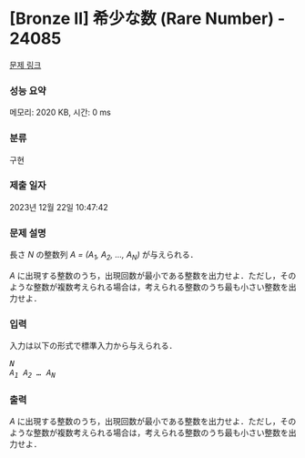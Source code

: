 # [Bronze II] 希少な数 (Rare Number) - 24085 

[문제 링크](https://www.acmicpc.net/problem/24085) 

### 성능 요약

메모리: 2020 KB, 시간: 0 ms

### 분류

구현

### 제출 일자

2023년 12월 22일 10:47:42

### 문제 설명

<p>長さ <var>N</var> の整数列 <var>A = (A<sub>1</sub>, A<sub>2</sub>, …, A<sub>N</sub>)</var> が与えられる．</p>

<p><var>A</var> に出現する整数のうち，出現回数が最小である整数を出力せよ．ただし，そのような整数が複数考えられる場合は，考えられる整数のうち最も小さい整数を出力せよ．</p>

### 입력 

 <p>入力は以下の形式で標準入力から与えられる．</p>

<pre><var>N</var>
<var>A<sub>1</sub></var> <var>A<sub>2</sub></var> <var>…</var> <var>A<sub>N</sub></var></pre>

### 출력 

 <p><var>A</var> に出現する整数のうち，出現回数が最小である整数を出力せよ．ただし，そのような整数が複数考えられる場合は，考えられる整数のうち最も小さい整数を出力せよ．</p>

